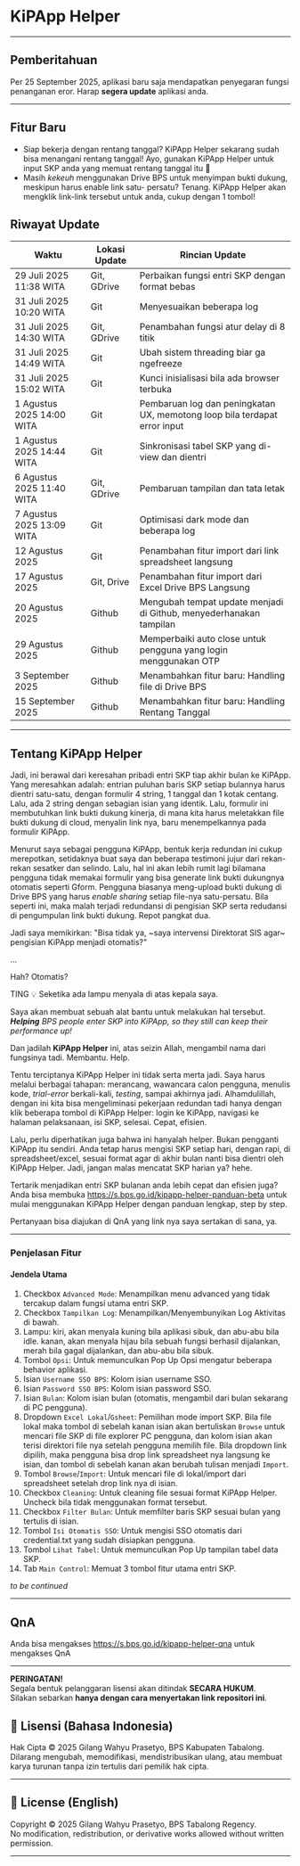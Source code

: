 # KiPApp Helper

---
## Pemberitahuan
Per 25 September 2025, aplikasi baru saja mendapatkan penyegaran fungsi penanganan eror. Harap **segera update** aplikasi anda.

---
## Fitur Baru
- Siap bekerja dengan rentang tanggal? KiPApp Helper sekarang sudah bisa menangani rentang tanggal!
Ayo, gunakan KiPApp Helper untuk input SKP anda yang memuat rentang tanggal itu 🥳
- Masih _kekeuh_ menggunakan Drive BPS untuk menyimpan bukti dukung, meskipun harus enable link satu-
persatu? Tenang. KiPApp Helper akan mengklik link-link tersebut untuk anda, cukup dengan 1 tombol!
## Riwayat Update

| Waktu                  | Lokasi Update | Rincian Update                                                                 |
|------------------------|---------------|--------------------------------------------------------------------------------|
| 29 Juli 2025 11:38 WITA | Git, GDrive   | Perbaikan fungsi entri SKP dengan format bebas                                 |
| 31 Juli 2025 10:20 WITA | Git           | Menyesuaikan beberapa log                                                       |
| 31 Juli 2025 14:30 WITA | Git, GDrive   | Penambahan fungsi atur delay di 8 titik                                         |
| 31 Juli 2025 14:49 WITA | Git           | Ubah sistem threading biar ga ngefreeze                                         |
| 31 Juli 2025 15:02 WITA | Git           | Kunci inisialisasi bila ada browser terbuka                                     |
| 1 Agustus 2025 14:00 WITA | Git         | Pembaruan log dan peningkatan UX, memotong loop bila terdapat error input       |
| 1 Agustus 2025 14:44 WITA | Git         | Sinkronisasi tabel SKP yang di-view dan dientri                                 |
| 6 Agustus 2025 11:40 WITA | Git, GDrive | Pembaruan tampilan dan tata letak                                               |
| 7 Agustus 2025 13:09 WITA | Git         | Optimisasi dark mode dan beberapa log                                           |
| 12 Agustus 2025      | Git         | Penambahan fitur import dari link spreadsheet langsung                          |
| 17 Agustus 2025      | Git, Drive  | Penambahan fitur import dari Excel Drive BPS Langsung                           |
| 20 Agustus 2025      | Github      | Mengubah tempat update menjadi di Github, menyederhanakan tampilan              |
| 29 Agustus 2025      | Github      | Memperbaiki auto close untuk pengguna yang login menggunakan OTP                |
| 3 September 2025     | Github      | Menambahkan fitur baru: Handling file di Drive BPS                |
| 15 September 2025     | Github      | Menambahkan fitur baru: Handling Rentang Tanggal                |

---

## Tentang KiPApp Helper

Jadi, ini berawal dari keresahan pribadi entri SKP tiap akhir bulan ke KiPApp. Yang meresahkan adalah:
entrian puluhan baris SKP setiap bulannya harus dientri satu-satu, dengan formulir 4 string, 1 tanggal dan
1 kotak centang. Lalu, ada 2 string dengan sebagian isian yang identik. Lalu, formulir ini membutuhkan
link bukti dukung kinerja, di mana kita harus meletakkan file bukti dukung di cloud, menyalin link nya,
baru menempelkannya pada formulir KiPApp.

Menurut saya sebagai pengguna KiPApp, bentuk kerja redundan ini cukup merepotkan, setidaknya buat saya dan
beberapa testimoni jujur dari rekan-rekan sesatker dan selindo. Lalu, hal ini akan lebih rumit lagi bilamana
pengguna tidak memakai formulir yang bisa generate link bukti dukungnya otomatis seperti Gform. Pengguna
biasanya meng-upload bukti dukung di Drive BPS yang harus _enable sharing_ setiap file-nya satu-persatu. Bila
seperti ini, maka malah terjadi redundansi di pengisian SKP serta redudansi di pengumpulan link bukti dukung.
Repot pangkat dua.

Jadi saya memikirkan: "Bisa tidak ya, ~saya intervensi Direktorat SIS agar~ pengisian KiPApp menjadi otomatis?" 

...

Hah? Otomatis?

TING 💡 Seketika ada lampu menyala di atas kepala saya. 

Saya akan membuat sebuah alat bantu untuk melakukan hal tersebut.
_**Helping** BPS people enter SKP into KiPApp, so they still can keep their performance up!_

Dan jadilah **KiPApp Helper** ini, atas seizin Allah, mengambil nama dari fungsinya tadi. Membantu. Help. 

Tentu terciptanya KiPApp Helper ini tidak serta merta jadi. Saya harus melalui berbagai tahapan: merancang,
wawancara calon pengguna, menulis kode, _trial-error_ berkali-kali, _testing_, sampai akhirnya jadi.
Alhamdulillah, dengan ini kita bisa mengeliminasi pekerjaan redundan tadi hanya dengan klik beberapa tombol
di KiPApp Helper: login ke KiPApp, navigasi ke halaman pelaksanaan, isi SKP, selesai. Cepat, efisien.

Lalu, perlu diperhatikan juga bahwa ini hanyalah helper. Bukan pengganti KiPApp itu sendiri.
Anda tetap harus mengisi SKP setiap hari, dengan rapi, di spreadsheet/excel, sesuai format agar di akhir
bulan nanti bisa dientri oleh KiPApp Helper. Jadi, jangan malas mencatat SKP harian ya? hehe.  

Tertarik menjadikan entri SKP bulanan anda lebih cepat dan efisien juga?
Anda bisa membuka https://s.bps.go.id/kipapp-helper-panduan-beta untuk mulai menggunakan KiPApp Helper
dengan panduan lengkap, step by step.

Pertanyaan bisa diajukan di QnA yang link nya saya sertakan di sana, ya.

---

### Penjelasan Fitur

#### Jendela Utama
1. Checkbox `Advanced Mode`: Menampilkan menu advanced yang tidak tercakup dalam fungsi utama entri SKP.
2. Checkbox `Tampilkan Log`: Menampilkan/Menyembunyikan Log Aktivitas di bawah.
3. Lampu: kiri, akan menyala kuning bila aplikasi sibuk, dan abu-abu bila idle. kanan, akan menyala hijau bila
sebuah fungsi berhasil dijalankan, merah bila gagal dijalankan, dan abu-abu bila sibuk.
4. Tombol `Opsi`: Untuk memunculkan Pop Up Opsi mengatur beberapa behavior aplikasi.
5. Isian `Username SSO BPS`: Kolom isian username SSO.
6. Isian `Password SSO BPS`: Kolom isian password SSO.
7. Isian `Bulan`: Kolom isian bulan (otomatis, mengambil dari bulan sekarang di PC pengguna).
8. Dropdown `Excel Lokal`/`Gsheet`: Pemilihan mode import SKP. Bila file lokal maka tombol di sebelah
kanan isian akan bertuliskan `Browse` untuk mencari file SKP di file explorer PC pengguna, dan kolom isian akan terisi
direktori file nya setelah pengguna memilih file. Bila dropdown link dipilih, maka pengguna bisa drop link spreadsheet
nya langsung ke isian, dan tombol di sebelah kanan akan berubah tulisan menjadi `Import`.
9. Tombol `Browse`/`Import`: Untuk mencari file di lokal/import dari spreadsheet setelah drop link nya di isian.
10. Checkbox `Cleaning`: Untuk cleaning file sesuai format KiPApp Helper. Uncheck bila tidak menggunakan format tersebut.
11. Checkbox `Filter Bulan`: Untuk memfilter baris SKP sesuai bulan yang tertulis di isian. 
12. Tombol `Isi Otomatis SSO`: Untuk mengisi SSO otomatis dari credential.txt yang sudah disiapkan pengguna.
13. Tombol `Lihat Tabel`: Untuk memunculkan Pop Up tampilan tabel data SKP.
14. Tab `Main Control`: Memuat 3 tombol fitur utama entri SKP.

_to be continued_

---

## QnA

Anda bisa mengakses https://s.bps.go.id/kipapp-helper-qna untuk mengakses QnA

---

**PERINGATAN!**  
Segala bentuk pelanggaran lisensi akan ditindak **SECARA HUKUM**.  
Silakan sebarkan **hanya dengan cara menyertakan link repositori ini**.

## 📄 Lisensi (Bahasa Indonesia)

Hak Cipta © 2025 Gilang Wahyu Prasetyo, BPS Kabupaten Tabalong.  
Dilarang mengubah, memodifikasi, mendistribusikan ulang, atau membuat karya turunan tanpa izin tertulis dari pemilik hak cipta.

---

## 📄 License (English)

Copyright © 2025 Gilang Wahyu Prasetyo, BPS Tabalong Regency.  
No modification, redistribution, or derivative works allowed without written permission.

---

